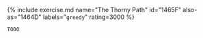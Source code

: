 {% include exercise.md name="The Thorny Path" id="1465F" also-as="1464D" labels="`greedy`" rating=3000 %}

```
TODO
```
